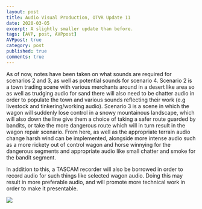 ```yaml
---
layout: post
title: Audio Visual Production, OTVR Update 11
date: 2020-03-05
excerpt: A slightly smaller update than before.
tags: [AVP, post, AVPpost]
AVPpost: true
category: post
published: true
comments: true
---
```

As of now, notes have been taken on what sounds are required for scenarios 2 and 3, as well as potential sounds for scenario 4. Scenario 2 is a town trading scene with various merchants around in a desert like area so as well as trudging audio for sand there will also need to be chatter audio in order to populate the town and various sounds reflecting their work (e.g livestock and tinkering/working audio). Scenario 3 is a scene in which the wagon will suddenly lose control in a snowy mountainous landscape, which will also down the line give them a choice of taking a safer route guarded by bandits, or take the more dangerous route which will in turn result in the wagon repair scenario. From here, as well as the appropriate terrain audio change harsh wind can be implemented, alongside more intense audio such as a more rickety out of control wagon and horse winnying for the dangerous segments and appropriate audio like small chatter and smoke for the bandit segment.

In addition to this, a TASCAM recorder will also be borrowed in order to record audio for such things like selected wagon audio. Doing this may result in more preferable audio, and will promote more technical work in order to make it presentable.

<a href="https://i.imgur.com/JM7YPbP.png"><img src="https://i.imgur.com/JM7YPbP.png"></a>